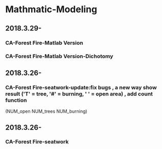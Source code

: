 # Mathmatic-Modeling

## 2018.3.29-
### CA-Forest Fire-Matlab Version
[](https://raw.githubusercontent.com/yyhaos/Mathmatic-Modeling/master/Cellular%20Automata/Forest%20Fire/test.gif)
### CA-Forest Fire-Matlab Version-Dichotomy
## 2018.3.26-
### CA-Forest Fire-seatwork-update:fix bugs , a new way show result ('T' = tree, '#' = burning, ' ' = open area) , add count function 
(NUM_open NUM_trees   NUM_burning)
## 2018.3.26-
### CA-Forest Fire-seatwork

